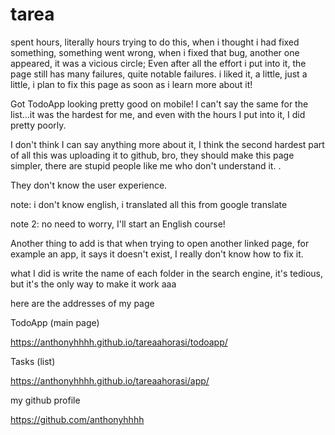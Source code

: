 # tarea 
 spent hours, literally hours trying to do this, when i thought i had fixed something, something went wrong, when i fixed that bug, another one appeared, it was a vicious circle; Even after all the effort i put into it, the page still has many failures, quite notable failures. i liked it, a little, just a little, i plan to fix this page as soon as i learn more about it!

 Got TodoApp looking pretty good on mobile! I can't say the same for the list...it was the hardest for me, and even with the hours I put into it, I did pretty poorly.

I don't think I can say anything more about it, I think the second hardest part of all this was uploading it to github, bro, they should make this page simpler, there are stupid people like me who don't understand it. .

They don't know the user experience.

note: i don't know english, i translated all this from google translate

note 2: no need to worry, I'll start an English course!

Another thing to add is that when trying to open another linked page, for example an app, it says it doesn't exist, I really don't know how to fix it.

what I did is write the name of each folder in the search engine, it's tedious, but it's the only way to make it work aaa

here are the addresses of my page

TodoApp (main page)

https://anthonyhhhh.github.io/tareaahorasi/todoapp/

Tasks (list)

https://anthonyhhhh.github.io/tareaahorasi/app/

my github profile

https://github.com/anthonyhhhh